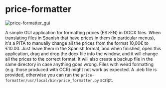 # price-formatter

![price-formatter_gui](https://github.com/user-attachments/assets/3e2392bd-0f4f-4760-86bf-dfcf6c5198ce)


A simple GUI application for formatting prices (ES>EN) in DOCX files. When translating files in Spanish that have prices in them (in particular menus), it's a PITA to manually change all the prices from the format 10,00€ to €10.00. Just leave them in the Spanish format, and when finished, open this application, drag and drop the docx file into the window, and it will change all the prices to the correct format. It will also create a backup file in the same directory in case anything goes wrong. Files with weird formatting (e.g. those produced with OCR) might not work as expected. A .deb file is provided, otherwise you can run the `price-formatter/usr/local/bin/price_formatter.py` script.
